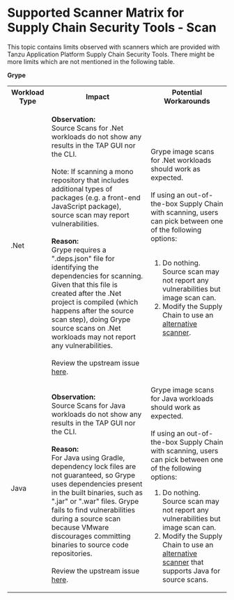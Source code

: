 # Supported Scanner Matrix for Supply Chain Security Tools - Scan

This topic contains limits observed with scanners which are provided with Tanzu
Application Platform Supply Chain Security Tools. There might be more limits
which are not mentioned in the following table.

**Grype**

<table>
    <tr>
        <th>Workload Type</th>
        <th>Impact </th>
        <th>Potential Workarounds </th>
    </tr>
    <tr>
        <td> .Net </td>
        <td> <p> <strong>Observation:</strong> <br> Source Scans for .Net workloads do not show any results in the TAP GUI nor the CLI.  <br></br> Note: If scanning a mono repository that includes additional types of packages (e.g. a front-end JavaScript package), source scan may report vulnerabilities. <br></br> <strong>Reason:</strong> <br> Grype requires a ".deps.json" file for identifying the dependencies for scanning. Given that this file is created after the .Net project is compiled (which happens after the source scan step), doing Grype  source scans on .Net workloads may not report any vulnerabilities. <br></br> Review the upstream issue <a href="https://github.com/anchore/syft/issues/1522">here</a>. </p> </td>
        <td> Grype image scans for .Net workloads should work as expected. <br> </br> If using an out-of-the-box Supply Chain with scanning, users can pick between one of the following options: <br></br><ol><li> Do nothing. Source scan may not report any vulnerabilities but image scan can. </li> <li> Modify the Supply Chain to use an <a href="https://docs.vmware.com/en/VMware-Tanzu-Application-Platform/1.5/tap/scst-scan-install-scanners.html">alternative scanner</a>. </li> </ol></td>
    </tr>
    <tr>
        <td> Java </td>
        <td> <strong>Observation:</strong> <br> Source Scans for Java workloads do not show any results in the TAP GUI nor the CLI. <br></br> <strong>Reason:</strong> <br>For Java using Gradle, dependency lock files are not guaranteed, so Grype uses dependencies present in the built binaries, such as ".jar" or ".war" files. Grype fails to find vulnerabilities during a source scan because VMware discourages committing binaries to source code repositories. <br></br> Review the upstream issue <a href="https://github.com/anchore/syft/issues/690">here</a>. </td>
        <td>Grype image scans for Java workloads should work as expected. <br></br> If using an out-of-the-box Supply Chain with scanning, users can pick between one of the following options: <br><ol><li> Do nothing. Source scan may not report any vulnerabilities but image scan can. </li><li> Modify the Supply Chain to use an <a href="https://docs.vmware.com/en/VMware-Tanzu-Application-Platform/1.5/tap/scst-scan-install-scanners.html">alternative scanner</a> that supports Java for source scans. </li></ol></td>
    <tr>